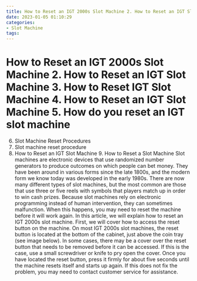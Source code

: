 ```yaml
---
title: How to Reset an IGT 2000s Slot Machine 2. How to Reset an IGT Slot Machine 3. How to Reset IGT Slot Machine 4. How to Reset an IGT Slot Machine 5. How do you reset an IGT slot machine
date: 2023-01-05 01:10:29
categories:
- Slot Machine
tags:
---
```



#  How to Reset an IGT 2000s Slot Machine 2. How to Reset an IGT Slot Machine 3. How to Reset IGT Slot Machine 4. How to Reset an IGT Slot Machine 5. How do you reset an IGT slot machine

6. Slot Machine Reset Procedures
7. Slot machine reset procedure
8. How to Reset an IGT Slot Machine 9. How to Reset a Slot Machine
Slot machines are electronic devices that use randomized number generators to produce outcomes on which people can bet money. They have been around in various forms since the late 1800s, and the modern form we know today was developed in the early 1980s. There are now many different types of slot machines, but the most common are those that use three or five reels with symbols that players match up in order to win cash prizes. 
Because slot machines rely on electronic programming instead of human intervention, they can sometimes malfunction. When this happens, you may need to reset the machine before it will work again. In this article, we will explain how to reset an IGT 2000s slot machine. 
First, we will cover how to access the reset button on the machine. On most IGT 2000s slot machines, the reset button is located at the bottom of the cabinet, just above the coin tray (see image below). In some cases, there may be a cover over the reset button that needs to be removed before it can be accessed. If this is the case, use a small screwdriver or knife to pry open the cover. 
Once you have located the reset button, press it firmly for about five seconds until the machine resets itself and starts up again. If this does not fix the problem, you may need to contact customer service for assistance.